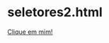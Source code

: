 # seletores2.html
<!doctype html>
<html>
  <head>
    <title>Exercícios Seletores</title>
    <link href="style.css" rel="stylesheet" />
  </head>
  <body>
    <a href="http://www.google.com">Clique em mim!</a>
  </body>
</html>
